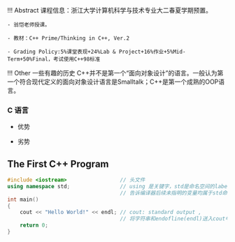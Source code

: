 !!! Abstract
    课程信息：浙江大学计算机科学与技术专业大二春夏学期预置。

    - 翁恺老师授课。

    - 教材：C++ Prime/Thinking in C++, Ver.2

    - Grading Policy:5%课堂表现+24%Lab & Project+16%作业+5%Mid-Term+50%Final，考试使用C++98标准

!!! Other 一些有趣的历史
    C++并不是第一个“面向对象设计”的语言。一般认为第一个符合现代定义的面向对象设计语言是Smalltalk；C++是第一个成熟的OOP语言。

### C 语言

- 优势
  
  

- 劣势

## The First C++ Program

```Cpp
#include <iostream>                 // 头文件
using namespace std;                // using 是关键字，std是命名空间的label，
                                    // 告诉编译器后续未指明的变量均属于std命名空间
int main()
{
    cout << "Hello World!" << endl; // cout: standard output ,
                                    // 将字符串和endofline(endl)送入cout中
    return 0;
}

```